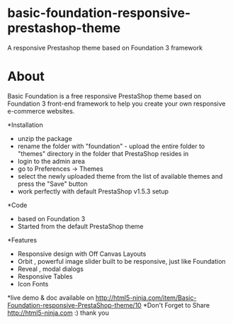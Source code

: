basic-foundation-responsive-prestashop-theme
============================================
A responsive Prestashop theme based on Foundation 3  framework

About
============================================
Basic Foundation is a free responsive PrestaShop theme based on Foundation 3 front-end framework to help you create your own responsive e-commerce websites.

*Installation
- unzip the package
- rename the folder with "foundation" - upload the entire folder to "themes" directory in the folder that PrestaShop resides in
- login to the admin area
- go to Preferences -> Themes
- select the newly uploaded theme from the list of available themes and press the "Save" button
- work perfectly with default PrestaShop v1.5.3 setup

*Code
- based on Foundation 3
- Started from the default PrestaShop theme

*Features
- Responsive design with Off Canvas Layouts
- Orbit , powerful image slider built to be responsive, just like Foundation
- Reveal , modal dialogs
- Responsive Tables
- Icon Fonts

*live demo & doc available on http://html5-ninja.com/item/Basic-Foundation-responsive-PrestaShop-theme/10
*Don't Forget to Share http://html5-ninja.com :)  thank you 

